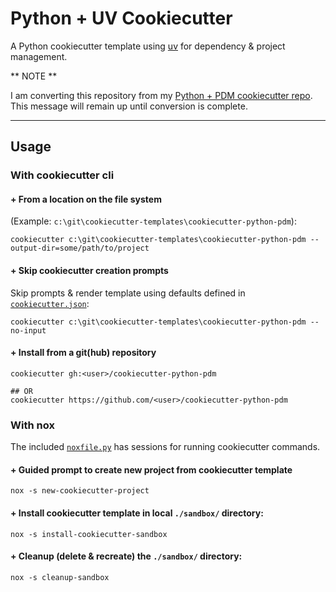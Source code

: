 # Python + UV Cookiecutter

A Python cookiecutter template using [uv](https://docs.astral.sh/uv/) for dependency & project management.

** NOTE **

I am converting this repository from my [Python + PDM cookiecutter repo](https://github.com/redjax/cookiecutter-python-pdm). This message will remain up until conversion is complete.

---

## Usage

### With cookiecutter cli

#### + From a location on the file system

(Example:  `c:\git\cookiecutter-templates\cookiecutter-python-pdm`):

```shell
cookiecutter c:\git\cookiecutter-templates\cookiecutter-python-pdm --output-dir=some/path/to/project
```

#### + Skip cookiecutter creation prompts

Skip prompts & render template using defaults defined in [`cookiecutter.json`](./cookiecutter.json):

```shell
cookiecutter c:\git\cookiecutter-templates\cookiecutter-python-pdm --no-input
```

#### + Install from a git(hub) repository

```shell
cookiecutter gh:<user>/cookiecutter-python-pdm

## OR
cookiecutter https://github.com/<user>/cookiecutter-python-pdm
```

### With nox

The included [`noxfile.py`](./noxfile.py) has sessions for running cookiecutter commands.

#### + Guided prompt to create new project from cookiecutter template

```shell
nox -s new-cookiecutter-project
```

#### + Install cookiecutter template in local `./sandbox/` directory:

```shell
nox -s install-cookiecutter-sandbox
```

#### + Cleanup (delete & recreate) the `./sandbox/` directory:

```shell
nox -s cleanup-sandbox
```

